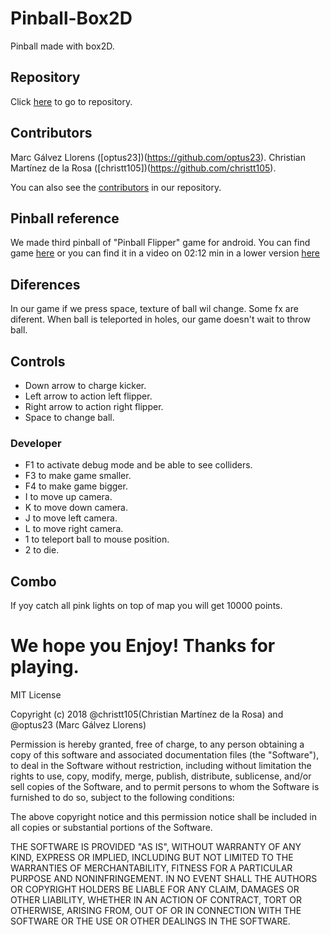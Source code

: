 # Pinball-Box2D

Pinball made with box2D.

## Repository

Click [here](https://github.com/christt105/Pinball-Box2D) to go to repository.

## Contributors

Marc Gálvez Llorens ([optus23])(https://github.com/optus23).
Christian Martínez de la Rosa ([christt105])(https://github.com/christt105).

You can also see the [contributors](https://github.com/christt105/Pinball-Box2D/graphs/contributors) in our repository.

## Pinball reference

We made third pinball of "Pinball Flipper" game for android. You can find game [here](https://play.google.com/store/apps/details?id=pinball.flipper.classic) or you can find it in a video on 02:12 min in a lower version [here](https://play.google.com/store/apps/details?id=pinball.flipper.classic)

## Diferences

In our game if we press space, texture of ball wil change.
Some fx are diferent.
When ball is teleported in holes, our game doesn't wait to throw ball.

## Controls

- Down arrow to charge kicker.
- Left arrow to action left flipper.
- Right arrow to action right flipper.
- Space to change ball.

### Developer
  - F1 to activate debug mode and be able to see colliders. 
  - F3 to make game smaller.
  - F4 to make game bigger.
  - I to move up camera.
  - K to move down camera.
  - J to move left camera.
  - L to move right camera.
  - 1 to teleport ball to mouse position.
  - 2 to die.

## Combo

If yoy catch all pink lights on top of map you will get 10000 points.

# We hope you Enjoy! Thanks for playing.

MIT License

Copyright (c) 2018 @christt105(Christian Martínez de la Rosa) and @optus23 (Marc Gálvez Llorens)

Permission is hereby granted, free of charge, to any person obtaining a copy
of this software and associated documentation files (the "Software"), to deal
in the Software without restriction, including without limitation the rights
to use, copy, modify, merge, publish, distribute, sublicense, and/or sell
copies of the Software, and to permit persons to whom the Software is
furnished to do so, subject to the following conditions:

The above copyright notice and this permission notice shall be included in all
copies or substantial portions of the Software.

THE SOFTWARE IS PROVIDED "AS IS", WITHOUT WARRANTY OF ANY KIND, EXPRESS OR
IMPLIED, INCLUDING BUT NOT LIMITED TO THE WARRANTIES OF MERCHANTABILITY,
FITNESS FOR A PARTICULAR PURPOSE AND NONINFRINGEMENT. IN NO EVENT SHALL THE
AUTHORS OR COPYRIGHT HOLDERS BE LIABLE FOR ANY CLAIM, DAMAGES OR OTHER
LIABILITY, WHETHER IN AN ACTION OF CONTRACT, TORT OR OTHERWISE, ARISING FROM,
OUT OF OR IN CONNECTION WITH THE SOFTWARE OR THE USE OR OTHER DEALINGS IN THE
SOFTWARE.
